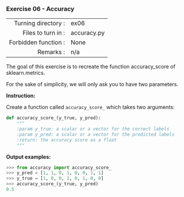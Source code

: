  ### Exercise 06 - Accuracy

|                         |                         |
| -----------------------:| ----------------------- |
|   Turning directory :   |  ex06                   |
|   Files to turn in :    |  accuracy.py            |
|   Forbidden function :  |  None                   |
|   Remarks :             |  n/a                    |

The goal of this exercise is to recreate the function accuracy_score of sklearn.metrics.

For the sake of simplicity, we will only ask you to have two parameters.

**Instruction:**

Create a function called `accuracy_score_` which takes two arguments: 
```python
def accuracy_score_(y_true, y_pred):
    """
    :param y_true: a scalar or a vector for the correct labels
    :param y_pred: a scalar or a vector for the predicted labels
    :return: the accuracy score as a float
    """
```


**Output examples:**
```python
>>> from accuracy import accuracy_score_
>>> y_pred = [1, 1, 0, 1, 0, 0, 1, 1]
>>> y_true = [1, 0, 0, 1, 0, 1, 0, 0]
>>> accuracy_score_(y_true, y_pred)
0.5
```
